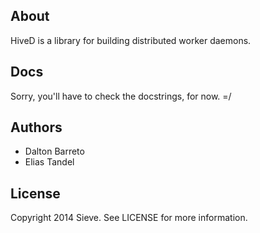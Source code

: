About
---
HiveD is a library for building distributed worker daemons.

Docs
---
Sorry, you'll have to check the docstrings, for now. =/

Authors
---
 - Dalton Barreto
 - Elias Tandel

License
---
Copyright 2014 Sieve. See LICENSE for more information.
